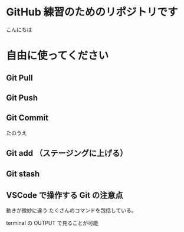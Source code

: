# GitHub 練習のためのリポジトリです

こんにちは

# 自由に使ってください

## Git Pull

## Git Push

## Git Commit

たのうえ

## Git add （ステージングに上げる）　

## Git stash

## VSCode で操作する Git の注意点

動きが微妙に違う
たくさんのコマンドを包括している。

terminal の OUTPUT で見ることが可能

